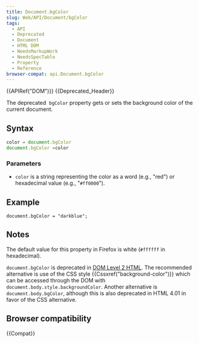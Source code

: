```yaml
---
title: Document.bgColor
slug: Web/API/Document/bgColor
tags:
  - API
  - Deprecated
  - Document
  - HTML DOM
  - NeedsMarkupWork
  - NeedsSpecTable
  - Property
  - Reference
browser-compat: api.Document.bgColor
---
```

{{APIRef("DOM")}} {{Deprecated_Header}}

The deprecated  `bgColor` property gets or sets the background color of the
current document.

## Syntax

```js
color = document.bgColor
document.bgColor =color
```

### Parameters

- `color` is a string representing the color as a word (e.g., "red") or
  hexadecimal value (e.g., "`#ff0000`").

## Example

    document.bgColor = "darkblue";

## Notes

The default value for this property in Firefox is white (`#ffffff` in
hexadecimal).

`document.bgColor` is deprecated in [DOM Level 2
HTML](https://www.w3.org/TR/DOM-Level-2-HTML/html.html#ID-26809268). The recommended alternative is use of the CSS style
{{Cssxref("background-color")}} which can be accessed through the DOM with
`document.body.style.backgroundColor`. Another alternative is
`document.body.bgColor`, although this is also deprecated in HTML 4.01 in
favor of the CSS alternative.

## Browser compatibility

{{Compat}}
